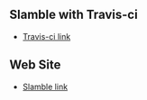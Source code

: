## Slamble with Travis-ci
* [Travis-ci link](https://travis-ci.org/praveen-g/Slamble.svg?branch=master)

## Web Site
* [Slamble link](https://slamble.parseapp.com/)

